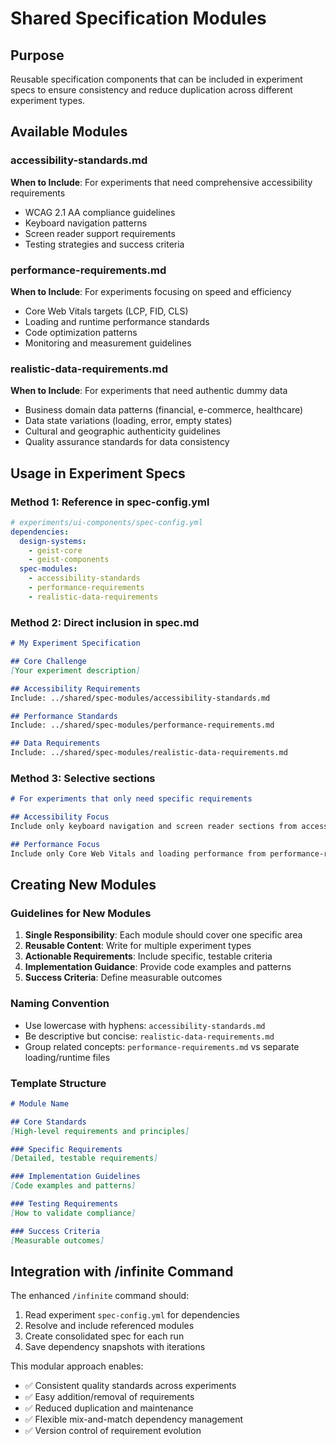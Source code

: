 # Shared Specification Modules

## Purpose
Reusable specification components that can be included in experiment specs to ensure consistency and reduce duplication across different experiment types.

## Available Modules

### accessibility-standards.md
**When to Include**: For experiments that need comprehensive accessibility requirements
- WCAG 2.1 AA compliance guidelines
- Keyboard navigation patterns
- Screen reader support requirements
- Testing strategies and success criteria

### performance-requirements.md
**When to Include**: For experiments focusing on speed and efficiency
- Core Web Vitals targets (LCP, FID, CLS)
- Loading and runtime performance standards
- Code optimization patterns
- Monitoring and measurement guidelines

### realistic-data-requirements.md
**When to Include**: For experiments that need authentic dummy data
- Business domain data patterns (financial, e-commerce, healthcare)
- Data state variations (loading, error, empty states)
- Cultural and geographic authenticity guidelines
- Quality assurance standards for data consistency

## Usage in Experiment Specs

### Method 1: Reference in spec-config.yml
```yaml
# experiments/ui-components/spec-config.yml
dependencies:
  design-systems:
    - geist-core
    - geist-components
  spec-modules:
    - accessibility-standards
    - performance-requirements
    - realistic-data-requirements
```

### Method 2: Direct inclusion in spec.md
```markdown
# My Experiment Specification

## Core Challenge
[Your experiment description]

## Accessibility Requirements
Include: ../shared/spec-modules/accessibility-standards.md

## Performance Standards  
Include: ../shared/spec-modules/performance-requirements.md

## Data Requirements
Include: ../shared/spec-modules/realistic-data-requirements.md
```

### Method 3: Selective sections
```markdown
# For experiments that only need specific requirements

## Accessibility Focus
Include only keyboard navigation and screen reader sections from accessibility-standards.md

## Performance Focus
Include only Core Web Vitals and loading performance from performance-requirements.md
```

## Creating New Modules

### Guidelines for New Modules
1. **Single Responsibility**: Each module should cover one specific area
2. **Reusable Content**: Write for multiple experiment types
3. **Actionable Requirements**: Include specific, testable criteria
4. **Implementation Guidance**: Provide code examples and patterns
5. **Success Criteria**: Define measurable outcomes

### Naming Convention
- Use lowercase with hyphens: `accessibility-standards.md`
- Be descriptive but concise: `realistic-data-requirements.md`
- Group related concepts: `performance-requirements.md` vs separate loading/runtime files

### Template Structure
```markdown
# Module Name

## Core Standards
[High-level requirements and principles]

### Specific Requirements
[Detailed, testable requirements]

### Implementation Guidelines
[Code examples and patterns]

### Testing Requirements
[How to validate compliance]

### Success Criteria
[Measurable outcomes]
```

## Integration with /infinite Command

The enhanced `/infinite` command should:
1. Read experiment `spec-config.yml` for dependencies
2. Resolve and include referenced modules
3. Create consolidated spec for each run
4. Save dependency snapshots with iterations

This modular approach enables:
- ✅ Consistent quality standards across experiments
- ✅ Easy addition/removal of requirements
- ✅ Reduced duplication and maintenance
- ✅ Flexible mix-and-match dependency management
- ✅ Version control of requirement evolution